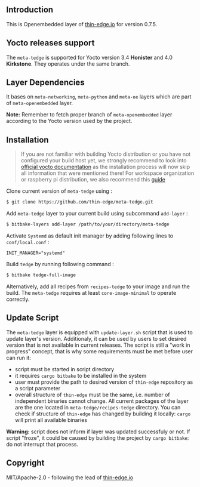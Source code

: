 ## Introduction
This is Openembedded layer of [thin-edge.io](https://github.com/thin-edge/thin-edge.io) for version 0.7.5.  

## Yocto releases support

The `meta-tedge` is supported for Yocto version 3.4 **Honister** and 4.0 **Kirkstone**. They operates under the same branch. 

## Layer Dependencies

It bases on `meta-networking`, `meta-python` and `meta-oe` layers which are part of `meta-openembedded` layer. 

**Note:** Remember to fetch proper branch of `meta-openembedded` layer according to the Yocto version used by the project. 

## Installation
> If you are not familiar with building Yocto distribution or you have not configured your build host yet, we strongly recommend to look into [official yocto documentation](https://docs.yoctoproject.org/brief-yoctoprojectqs/index.html) as the installation process will now skip all information that were mentioned there! For workspace organization or raspberry pi distribution, we also recommend this [guide](https://github.com/jynik/ready-set-yocto)

Clone current version of `meta-tedge` using : 
```bash
$ git clone https://github.com/thin-edge/meta-tedge.git
```
Add `meta-tedge` layer to your current build using subcommand `add-layer` :
```bash
$ bitbake-layers add-layer /path/to/your/directory/meta-tedge
```

Activate `Systemd` as default init manager by adding following lines to `conf/local.conf` : 
```
INIT_MANAGER="systemd"
```

Build `tedge` by running following command :
```bash
$ bitbake tedge-full-image  
```

Alternatively, add all recipes from `recipes-tedge` to your image and run the build. The `meta-tedge` requires at least `core-image-minimal` to operate correctly.

## Update Script
The `meta-tedge` layer is equipped with `update-layer.sh` script that is used to update layer's version. Additionaly, it can be used by users to set desired version that is not available in current releases. The script is still a "work in progress" concept, that is why some requirements must be met before user can run it:
- script must be started in script directory
- it requires `cargo bitbake` to be installed in the system
- user must provide the path to desired version of `thin-edge` repository as a script parameter
- overall structure of `thin-edge` must be the same, i.e. number of independent binaries cannot change. All current packages of the layer are the one located in `meta-tedge/recipes-tedge` directory. You can check if structure of `thin-edge` has changed by building it locally: `cargo` will print all available binaries

**Warning:** script does not inform if layer was updated successfuly or not. If script "froze", it could be caused by building the project by `cargo bitbake`: do not interrupt that process. 

## Copyright

MIT/Apache-2.0 - following the lead of [thin-edge.io](https://github.com/thin-edge/thin-edge.io)
